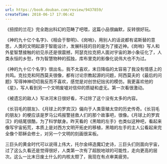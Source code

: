 ```yaml
---
url: https://book.douban.com/review/9437859/
createTime: 2018-06-17 17:06:42
---
```


《扭捏的兰花》完全跑出科幻的范畴了吧喂，这篇小品很幽默，反转很好玩。

《神的九十亿个名字》、《相会于黎明》、《岗哨》，用别人的话说都有诺斯替的意思，人类的文明起源于智能设计，发展科技的目的是为了接近神。《岗哨》写人和外星智慧接触的初见杀还是很震撼，阿瑟克拉克把人面对宇宙的渺小象征化了，人类永恒的乡愁，作为智慧物种的孤独，库布里克的影像化说伟大也不为过。

《神的九十亿个名字》很出名，我不太喜欢，末日降临的太容易了我没有情感上的共鸣。克拉克和阿西莫夫很像，都有讨论宗教起源的问题，阿西莫夫的《最后的问题》写得神神叨叨我反而不喜欢，感觉是对创世纪拙劣的模仿。我更喜欢他的《星》，写人看到另一个文明废墟对信仰的质疑和虚无。第一次看很激动。

《被遗忘的敌人》写冰河末日很好看，不过除了这个没有太多的内容。

《长羽毛的朋友》、《月球上的罗宾汉》偏向于人类垦殖太空的历史传奇。《长羽毛的朋友》的梗应该是罗马公鸡报警拯救人们的那个故事吧，很像。《月球上的罗宾汉》的结尾很酷，为了科学献身。昨天看的《黑暗的左手》也类似这种吧，看起来像写宇宙拓荒，本质上是对西方文明开拓史的移植，黑暗的左手的主人公看起来完全像个耶稣会修士，对另一个文明的刻画很呆板。

三巨头的黄金时代可以说得上伟大，托尔金缔造魔幻史诗，三巨头们则面向宇宙，过了这么久看还是觉得很好，人类第一次有了超脱地球的可能性，走向更高的层次。这么一比末日废土什么的内核太颓了，我现在有点审美疲劳。
